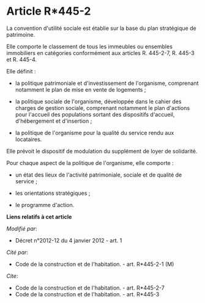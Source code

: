 # Article R*445-2

La convention d'utilité sociale est établie sur la base du plan stratégique de patrimoine. 

Elle comporte le classement de tous les immeubles ou ensembles immobiliers en catégories conformément aux articles R.
445-2-7, R. 445-3 et R. 445-4. 

Elle définit :

- la politique patrimoniale et d'investissement de l'organisme, comprenant notamment le plan de mise en vente de logements ;

- la politique sociale de l'organisme, développée dans le cahier des charges de gestion sociale, comprenant notamment le plan
d'actions pour l'accueil des populations sortant des dispositifs d'accueil, d'hébergement et d'insertion ;

- la politique de l'organisme pour la qualité du service rendu aux locataires. 

Elle prévoit le dispositif de modulation du supplément de loyer de solidarité. 

Pour chaque aspect de la politique de l'organisme, elle comporte :

- un état des lieux de l'activité patrimoniale, sociale et de qualité de service ;

- les orientations stratégiques ;

- le programme d'action.

**Liens relatifs à cet article**

_Modifié par_:

  - Décret n°2012-12 du 4 janvier 2012 - art. 1

_Cité par_:

  - Code de la construction et de l'habitation. - art. R*445-2-1 (M)

_Cite_:

  - Code de la construction et de l'habitation. - art. R*445-2-7
  - Code de la construction et de l'habitation. - art. R*445-3
